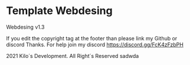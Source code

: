 # Template Webdesing
Webdesing v1.3

If you edit the copyright tag at the footer than please link my Github or discord Thanks.
For help join my discord
https://discord.gg/FcK4zFzbPH

2021 Kilo´s Development. All Right´s Reserved sadwda

